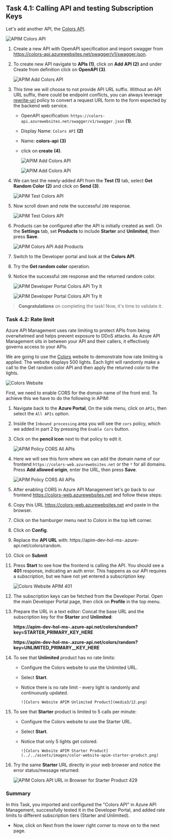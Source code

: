 ## Task 4.1: Calling API and testing Subscription Keys

Let's add another API, the [Colors API](https://colors-api.azurewebsites.net/swagger/v1/swagger.json).

![APIM Colors API](media3/01.png)

1. Create a new API with OpenAPI specification and import swagger from <https://colors-api.azurewebsites.net/swagger/v1/swagger.json>.
1. To create new API navigate to **APIs (1)**, click on **Add API (2)** and under Create from definition click on **OpenAPI (3)**.

      ![APIM Add Colors API](media3/P8-T4.1-S2.png)
  
1. This time we will choose to not provide API URL suffix. Without an API URL suffix, there could be endpoint conflicts, you can always leverage [rewrite-uri](https://learn.microsoft.com/en-us/azure/api-management/api-management-transformation-policies#RewriteURL) policy to convert a request URL form to the form expected by the backend web service.

    - OpenAPI specification: `https://colors-api.azurewebsites.net/swagger/v1/swagger.json` **(1)**.
    - Display Name: `Colors API` **(2)**
    - Name: **colors-api** **(3)**
    - click on **create** **(4)**.

        ![APIM Add Colors API](media3/openapi.png)

        ![APIM Add Colors API](media3/03.png)

1. We can test the newly-added API from the **Test** **(1)** tab, select **Get Random Color** **(2)** and click on **Send** **(3)**.

      ![APIM Test Colors API](media3/P8-T4.1-STest.png)

1. Now scroll down and note the successful `200` response.

      ![APIM Test Colors API](media3/04.png)

1. Products can be configured after the API is initially created as well. On the **Settings** tab, set **Products** to include **Starter** and **Unlimited**, then press **Save**.

      ![APIM Colors API Add Products](media3/05.png)

1. Switch to the Developer portal and look at the **Colors API**.
1. Try the **Get random color** operation.
1. Notice the successful `200` response and the returned random color.

      ![APIM Developer Portal Colors API Try It](media3/06.png)

      ![APIM Developer Portal Colors API Try It](media3/07.png)

> **Congratulations** on completing the task! Now, it's time to validate it.
<validation step="11eb4759-b54b-4e41-a546-e2fa3d86e8e9" />

### Task 4.2: Rate limit

Azure API Management uses rate limiting to protect APIs from being overwhelmed and helps prevent exposure to DDoS attacks. As Azure API Management sits in between your API and their callers, it effectively governs access to your APIs.  

We are going to use the [Colors](https://colors-web.azurewebsites.net) website to demonstrate how rate limiting is applied. The website displays 500 lights. Each light will randomly make a call to the Get random color API and then apply the returned color to the lights.

![Colors Website](media3/08.png)

First, we need to enable CORS for the domain name of the front end. To achieve this we have to do the following in APIM:

1.  Navigate back to the **Azure Portal**, On the side menu, click on `APIs`, then select the `All APIs` option.
1. Inside the `Inbound processing` area you will see the `cors` policy, which we added in part 2 by pressing the `Enable Cors` button.
1. Click on the **pencil icon** next to that policy to edit it.

      ![APIM Policy CORS All APIs](media3/all-api.png)  

1. Here we will see this form where we can add the domain name of our frontend `https://colors-web.azurewebsites.net` or the `*` for all domains. Press **Add allowed origin**, enter the URL, then press **Save**.

      ![APIM Policy CORS All APIs](media3/10.png)

1. After enabling CORS in Azure API Management let's go back to our frontend <https://colors-web.azurewebsites.net> and follow these steps:
1. Copy this URL <https://colors-web.azurewebsites.net> and paste in the browser.

1. Click on the hamburger menu next to *Colors* in the top left corner.
1. Click on **Config**.
1. Replace the **API URL** with: https://apim-dev-hol-ms-<inject key="Deployment ID" enableCopy="false" />.azure-api.net/colors/random.
1. Click on **Submit**
1. Press **Start** to see how the frontend is calling the API. You should see a **401** response, indicating an auth error. This happens as our API requires a subscription, but we have not yet entered a subscription key.

      ![Colors Website APIM 401](media3/11.png)

1. The subscription keys can be fetched from the Developer Portal. Open the main Developer Portal page, then click on **Profile** in the top menu. 

1. Prepare the URL in a text editor:
Concat the base URL and the subscription key for the **Starter** and **Unlimited**:

    
    **https://apim-dev-hol-ms-<inject key="Deployment ID" enableCopy="false" />.azure-api.net/colors/random?key=STARTER_PRIMARY_KEY_HERE**
  
    **https://apim-dev-hol-ms-<inject key="Deployment ID" enableCopy="false" />.azure-api.net/colors/random?key=UNLIMITED_PRIMARY__KEY_HERE**
    

1. To see that **Unlimited** product has no rate limits:
    - Configure the Colors website to use the Unlimited URL.
    - Select **Start**.
    - Notice there is no rate limit - every light is randomly and continuously updated. 

          ![Colors Website APIM Unlimited Product](media3/12.png)

1. To see that **Starter** product is limited to 5 calls per minute:
    - Configure the Colors website to use the Starter URL.
    - Select **Start**.
    - Notice that only 5 lights get colored.

          ![Colors Website APIM Starter Product](../../assets/images/color-website-apim-starter-product.png)

1. Try the same **Starter** URL directly in your web browser and notice the error status/message returned:

      ![APIM Colors API URL in Browser for Starter Product 429 ](../../assets/images/apim-color-api-url-in-browser-starter-product-429.png)


### Summary
In this Task, you imported and configured the "Colors API" in Azure API Management, successfully tested it in the Developer Portal, and added rate limits to different subscription tiers (Starter and Unlimited).
- Now, click on Next from the lower right corner to move on to the next page.
